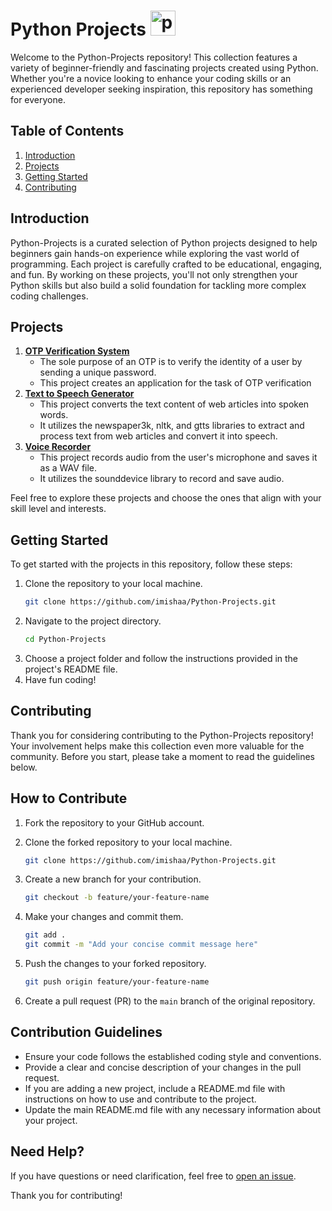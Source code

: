 # Python Projects <img src="https://cdn3.emoji.gg/emojis/1887_python.png" width="40px" height="40px" alt="python">

Welcome to the Python-Projects repository! This collection features a variety of beginner-friendly and fascinating projects created using Python. Whether you're a novice looking to enhance your coding skills or an experienced developer seeking inspiration, this repository has something for everyone.

## Table of Contents

1. [Introduction](#introduction)
2. [Projects](#projects)
3. [Getting Started](#getting-started)
4. [Contributing](#contributing)

## Introduction

Python-Projects is a curated selection of Python projects designed to help beginners gain hands-on experience while exploring the vast world of programming. Each project is carefully crafted to be educational, engaging, and fun. By working on these projects, you'll not only strengthen your Python skills but also build a solid foundation for tackling more complex coding challenges.

## Projects

1. [**OTP Verification System**](https://github.com/imishaa/Python-Projects/tree/main/OTP%20Verification%20System)
   - The sole purpose of an OTP is to verify the identity of a user by sending a unique password.
   - This project creates an application for the task of OTP verification
2. [**Text to Speech Generator**](https://github.com/imishaa/Python-Projects/tree/main/Text%20to%20Speech%20Generator)
    - This project converts the text content of web articles into spoken words.
    - It utilizes the newspaper3k, nltk, and gtts libraries to extract and process text from web articles and convert it into speech.
3. [**Voice Recorder**](https://github.com/imishaa/Python-Projects/tree/main/Voice%20Recorder)
    - This project records audio from the user's microphone and saves it as a WAV file.
    - It utilizes the sounddevice library to record and save audio.

Feel free to explore these projects and choose the ones that align with your skill level and interests.

## Getting Started

To get started with the projects in this repository, follow these steps:

1. Clone the repository to your local machine.
   ```bash
   git clone https://github.com/imishaa/Python-Projects.git
2. Navigate to the project directory.
   ```bash
   cd Python-Projects
3. Choose a project folder and follow the instructions provided in the project's README file.
4. Have fun coding!

## Contributing

Thank you for considering contributing to the Python-Projects repository! Your involvement helps make this collection even more valuable for the community. Before you start, please take a moment to read the guidelines below.

## How to Contribute

1. Fork the repository to your GitHub account.

2. Clone the forked repository to your local machine.

    ```bash
    git clone https://github.com/imishaa/Python-Projects.git
    ```

3. Create a new branch for your contribution.

    ```bash
    git checkout -b feature/your-feature-name
    ```

4. Make your changes and commit them.

    ```bash
    git add .
    git commit -m "Add your concise commit message here"
    ```

5. Push the changes to your forked repository.

    ```bash
    git push origin feature/your-feature-name
    ```

6. Create a pull request (PR) to the `main` branch of the original repository.

## Contribution Guidelines

- Ensure your code follows the established coding style and conventions.
- Provide a clear and concise description of your changes in the pull request.
- If you are adding a new project, include a README.md file with instructions on how to use and contribute to the project.
- Update the main README.md file with any necessary information about your project.

## Need Help?

If you have questions or need clarification, feel free to [open an issue](https://github.com/your-username/Python-Projects/issues).

Thank you for contributing!
